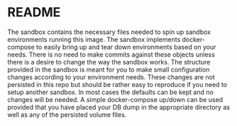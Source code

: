 # README

The sandbox contains the necessary files needed to spin up sandbox environments running this image.  The sandbox implements docker-compose to easily bring up and tear down environments based on your needs.  There is no need to make commits against these objects unless there is a desire to change the way the sandbox works.  The structure provided in the sandbox is meant for you to make small configuration changes according to your environment needs.  These changes are not persisted in this repo but should be rather easy to reproduce if you need to setup another sandbox.  In most cases the defaults can be kept and no changes will be needed.  A simple docker-compose up/down can be used provided that you have placed your DB dump in the appropriate directory as well as any of the persisted volume files.